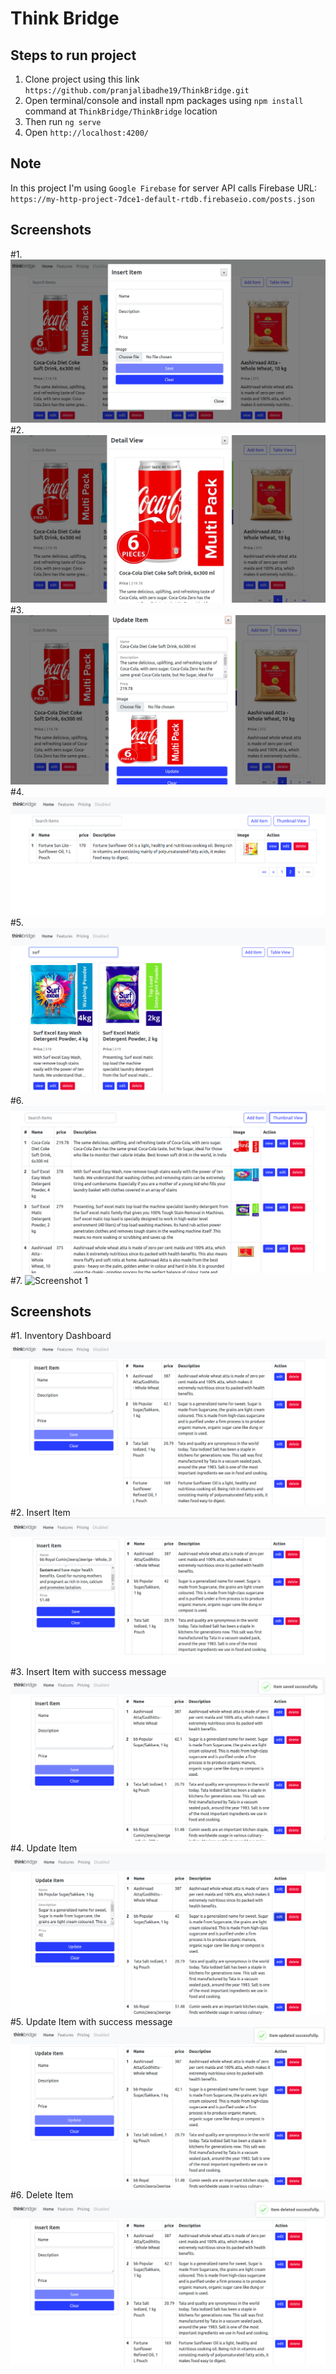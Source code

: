 # Think Bridge

## Steps to run project
1. Clone project using this link `https://github.com/pranjalibadhe19/ThinkBridge.git`
2. Open terminal/console and install npm packages using `npm install` command at `ThinkBridge/ThinkBridge` location
3. Then run `ng serve`
4. Open `http://localhost:4200/`

## Note
In this project I'm using `Google Firebase` for server API calls
Firebase URL: `https://my-http-project-7dce1-default-rtdb.firebaseio.com/posts.json`

## Screenshots
#1. ![Screenshot 1](https://github.com/pranjalibadhe19/ThinkBridge/blob/master/ProjectScreenshot/Modified%20Project%20Screenshot/Add%20Item.png)
#2. ![Screenshot 1](https://github.com/pranjalibadhe19/ThinkBridge/blob/master/ProjectScreenshot/Modified%20Project%20Screenshot/Detail%20View.png)
#3. ![Screenshot 1](https://github.com/pranjalibadhe19/ThinkBridge/blob/master/ProjectScreenshot/Modified%20Project%20Screenshot/Edit%20Item.png)
#4. ![Screenshot 1](https://github.com/pranjalibadhe19/ThinkBridge/blob/master/ProjectScreenshot/Modified%20Project%20Screenshot/Pagination.png)
#5. ![Screenshot 1](https://github.com/pranjalibadhe19/ThinkBridge/blob/master/ProjectScreenshot/Modified%20Project%20Screenshot/Search%20Item.png)
#6. ![Screenshot 1](https://github.com/pranjalibadhe19/ThinkBridge/blob/master/ProjectScreenshot/Modified%20Project%20Screenshot/Table%20View.png)
#7. ![Screenshot 1](https://github.com/pranjalibadhe19/ThinkBridge/blob/master/ProjectScreenshot/Modified%20Project%20Screenshot/frontend.png)

## Screenshots
#1. Inventory Dashboard ![Screenshot 1](https://github.com/pranjalibadhe19/ThinkBridge/blob/master/ProjectScreenshot/full_page.png)
#2. Insert Item ![Screenshot 2](https://github.com/pranjalibadhe19/ThinkBridge/blob/master/ProjectScreenshot/insert_item.png)
#3. Insert Item with success message ![Screenshot 3](https://github.com/pranjalibadhe19/ThinkBridge/blob/master/ProjectScreenshot/insert_item1.png)
#4. Update Item ![Screenshot 4](https://github.com/pranjalibadhe19/ThinkBridge/blob/master/ProjectScreenshot/update_item.png)
#5. Update Item with success message ![Screenshot 5](https://github.com/pranjalibadhe19/ThinkBridge/blob/master/ProjectScreenshot/update_item1.png)
#6. Delete Item ![Screenshot 6](https://github.com/pranjalibadhe19/ThinkBridge/blob/master/ProjectScreenshot/delete_item.png)


